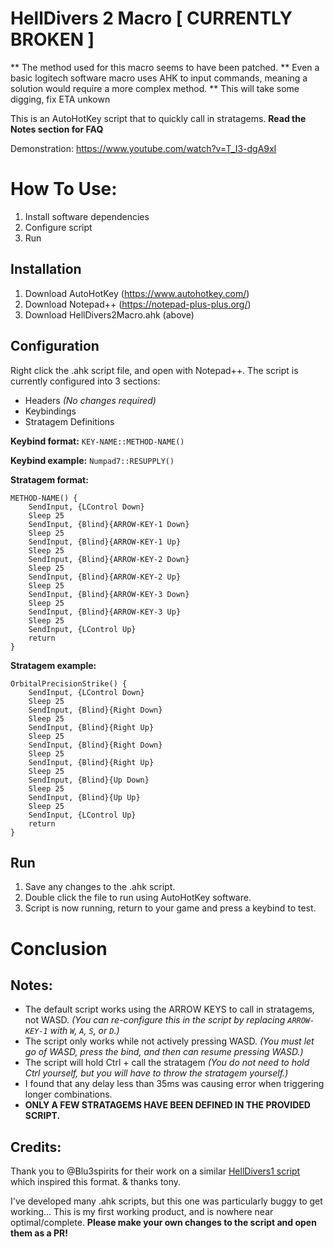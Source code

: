 # HellDivers 2 Macro [ CURRENTLY BROKEN ]
** The method used for this macro seems to have been patched.
** Even a basic logitech software macro uses AHK to input commands, meaning a solution would require a more complex method.
** This will take some digging, fix ETA unkown

This is an AutoHotKey script that to quickly call in stratagems.
**Read the Notes section for FAQ**

Demonstration:
https://www.youtube.com/watch?v=T_I3-dgA9xI


# How To Use:

1. Install software dependencies
2. Configure script
3. Run

## Installation

1. Download AutoHotKey (https://www.autohotkey.com/)
2. Download Notepad++ (https://notepad-plus-plus.org/)
3. Download HellDivers2Macro.ahk (above)

## Configuration
Right click the .ahk script file, and open with Notepad++.
The script is currently configured into 3 sections:
- Headers _(No changes required)_
- Keybindings
- Stratagem Definitions

**Keybind format:**
`KEY-NAME::METHOD-NAME()`

**Keybind example:**
`Numpad7::RESUPPLY()`

**Stratagem format:**
```
METHOD-NAME() {
    SendInput, {LControl Down}
    Sleep 25
    SendInput, {Blind}{ARROW-KEY-1 Down}
    Sleep 25
    SendInput, {Blind}{ARROW-KEY-1 Up}
    Sleep 25
    SendInput, {Blind}{ARROW-KEY-2 Down}
    Sleep 25
    SendInput, {Blind}{ARROW-KEY-2 Up}
    Sleep 25
    SendInput, {Blind}{ARROW-KEY-3 Down}
    Sleep 25
    SendInput, {Blind}{ARROW-KEY-3 Up}
    Sleep 25
    SendInput, {LControl Up}
    return
}
```

**Stratagem example:**
```
OrbitalPrecisionStrike() {
    SendInput, {LControl Down}
    Sleep 25
    SendInput, {Blind}{Right Down}
    Sleep 25
    SendInput, {Blind}{Right Up}
    Sleep 25
    SendInput, {Blind}{Right Down}
    Sleep 25
    SendInput, {Blind}{Right Up}
    Sleep 25
    SendInput, {Blind}{Up Down}
    Sleep 25
    SendInput, {Blind}{Up Up}
    Sleep 25
    SendInput, {LControl Up}
    return
}
```
## Run
1. Save any changes to the .ahk script.
2. Double click the file to run using AutoHotKey software.
3. Script is now running, return to your game and press a keybind to test.

# Conclusion

## Notes:
- The default script works using the ARROW KEYS to call in stratagems, not WASD.
_(You can re-configure this in the script by replacing `ARROW-KEY-1` with `W`, `A`, `S`, or `D`.)_
- The script only works while not actively pressing WASD. 
_(You must let go of WASD, press the bind, and then can resume pressing WASD.)_
- The script will hold Ctrl + call the stratagem
_(You do not need to hold Ctrl yourself, but you will have to throw the stratagem yourself.)_
- I found that any delay less than 35ms was causing error when triggering longer combinations.
- **ONLY A FEW STRATAGEMS HAVE BEEN DEFINED IN THE PROVIDED SCRIPT.**

## Credits:
Thank you to @Blu3spirits for their work on a similar [HellDivers1 script](https://github.com/Blu3spirits/HellDiversScript/) which inspired this format.
& thanks tony.

I've developed many .ahk scripts, but this one was particularly buggy to get working...
This is my first working product, and is nowhere near optimal/complete.
**Please make your own changes to the script and open them as a PR!**
